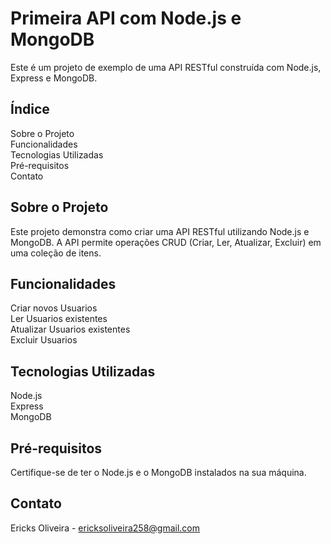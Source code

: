 # Primeira API com Node.js e MongoDB
Este é um projeto de exemplo de uma API RESTful construída com Node.js, Express e MongoDB.

## Índice
Sobre o Projeto<br>
Funcionalidades<br>
Tecnologias Utilizadas<br>
Pré-requisitos<br>
Contato<br>
## Sobre o Projeto
Este projeto demonstra como criar uma API RESTful utilizando Node.js e MongoDB. A API permite operações CRUD (Criar, Ler, Atualizar, Excluir) em uma coleção de itens.

## Funcionalidades
Criar novos Usuarios<br>
Ler Usuarios existentes<br>
Atualizar Usuarios existentes<br>
Excluir Usuarios<br>

## Tecnologias Utilizadas
Node.js<br>
Express<br>
MongoDB<br>

## Pré-requisitos
Certifique-se de ter o Node.js e o MongoDB instalados na sua máquina.

## Contato
Ericks Oliveira - ericksoliveira258@gmail.com
